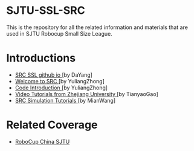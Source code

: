 <h1>SJTU-SSL-SRC</h1>
This is the repository for all the related information and materials that are used in SJTU Robocup Small Size League.

<h1>Introductions</h1>
<p>
<ul>
    <li>
        <a href="https://src-ssl.github.io/">
            SRC SSL github io
        </a>
        [by DaYang]
    </li>
    <li>
        <a href="https://www.zybuluo.com/alone330921/note/1025409">Welcome to SRC
        </a>
        [by YuliangZhong]
    </li>
    <li>
        <a href="https://www.zybuluo.com/alone330921/note/1025440">Code Introduction
        </a>
        [by YuliangZhong]
    </li>
    <li>
        <a href="http://i.youku.com/i/UMzM5ODA1NzQ3Ng==?spm=a2h0j.8191423.subscription_wrap.DD~A">
        Video Tutorials from Zhejiang University
        </a>
        [by TianyaoGao]
    </li>
    <li>
        <a href="https://www.zybuluo.com/wangmian/note/1025336">
            SRC Simulation Tutorials
        </a>
        [by MianWang]
    </li>
</ul>
</p>

<h1>Related Coverage</h1>
<p>
    <ul>
        <li>
        <a href="https://mp.weixin.qq.com/s?__biz=MjM5MDIyMDQyMA==&mid=2650651995&idx=1&sn=fc51d8011697d6beb79208abbd070265&chksm=be4134b08936bda6d94df12e7d5c3cbbb81f33758e6b1224eb9ab8cc3a11e4a9435e226ab886&mpshare=1&scene=1&srcid=0416uuLI8wwfL5CTmHWzlQOF&pass_ticket=bc7r%2F2%2BgFfGY8LeYS9JqZScectNSgaDl2nCoS1uA%2BB%2BYvV6JwWQHNc0EUcsromWF#rd">
        RoboCup China SJTU
        </a>
        </li>
    </ul>
</p>